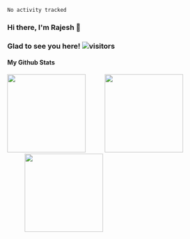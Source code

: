 <!--START_SECTION:waka-->

```text
No activity tracked
```

<!--END_SECTION:waka-->
### Hi there, I'm Rajesh 👋

### Glad to see you here! ![visitors](https://visitor-badge.glitch.me/badge?page_id=${raj-rathod}.${468134123})
#### My Github Stats 
<div>
  <img height="180em" src="https://github-readme-stats.vercel.app/api?username=raj-rathod&show_icons=true&hide_border=true&&count_private=true&include_all_commits=true&theme=tokyonight" />
<img height="180em" style="margin-left:40px;" src="https://github-readme-stats.vercel.app/api/top-langs/?username=raj-rathod&layout=compact&theme=tokyonight&hide_border=true"/>
</div>
<img height="180em" style="margin-left:40px;" src="https://github-readme-stats.vercel.app/api/wakatime?username=raj-rathod&layout=compact&theme=tokyonight&hide_border=true"/>
